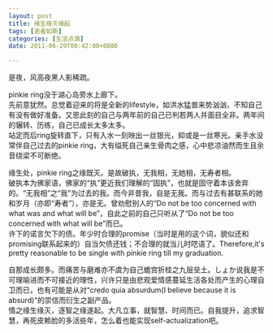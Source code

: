 ```yaml
---
layout: post
title: 缘生缘灭缘起
tags: [逝者如斯]
categories: [生活点滴]
date: 2011-06-29T00:42:00+0800

---
```


是夜，风高夜黑人影稀疏。

pinkie ring没于湖心岛旁水上廊下。  
先前意犹然。总觉着迎来的将是全新的lifestyle，如洪水猛兽来势汹汹，不知自己有没有做好准备。又思此刻的自己与两年前的自己已判若两人并面目全非。两年间的辗转、历练，自己已成长太多太多。  
站定而后ring旋转直下，只有入水一刻映出一丝银光，抑或是一丝寒光。亲手水没常伴自己过去的pinkie ring，大有缢死自己亲生骨肉之感，心中悲凉油然而生且余音绕梁不可断绝。  

缘生处，pinkie ring之缘既灭。是故破执，无我相，无她相，无寿者相。  
破执本为佛家语，佛家的“执”更近我们理解的“固执”，也就是固守着本该舍弃的。“无我相”之“我”为过去的我。而今非昔我，自是无我。而与过去有甚联系的她和岁月（亦即“寿者”），亦是无。曾劝慰别人的“Do not be too concerned with what was and what will be”，自此之前的自己只听从了“Do not be too concerned with what will be”而已。  
许下的诺言欠下的债。年少时合理的promise（当时是用的这个词，貌似还和promising联系起来的）自当欠债还钱；不合理的就当儿时呓语了。Therefore,it's pretty reasonable to be single with pinkie ring till my graduation.  

自那成长颇多。而痛苦与磨难亦不虞为自己蟾宫折桂之九层垒土。しょか说我是不可理喻进而不可接近的理性，兴许只是由悲观爱情感蔓延生活各处而产生的心理自卫而已，也有可能是从对“credo quia absurdum(I believe because it is absurd)”的崇信而衍生之副产品。  
情之缘生缘灭，逐智之缘遂起。大凡立事，就智慧、时间而已。自我提升，追求智慧，再死皮赖脸的多活些年，怎么着也能实现self-actualization吧。